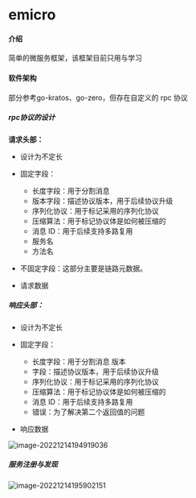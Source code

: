 # emicro

#### 介绍
简单的微服务框架，该框架目前只用与学习

#### 软件架构
部分参考go-kratos、go-zero，但存在自定义的 rpc 协议

##### rpc协议的设计

**请求头部：**

- 设计为不定长 
- 固定字段： 
  - 长度字段：用于分割消息 
  - 版本字段：描述协议版本，用于后续协议升级 
  - 序列化协议：用于标记采用的序列化协议 
  - 压缩算法：用于标记协议体是如何被压缩的 
  - 消息 ID：用于后续支持多路复用 
  - 服务名 
  - 方法名 

- 不固定字段：这部分主要是链路元数据。
- 请求数据

##### 响应头部： 

- 设计为不定长 

- 固定字段：
  - 长度字段：用于分割消息 版本
  - 字段：描述协议版本，用于后续协议升级 
  - 序列化协议：用于标记采用的序列化协议 
  - 压缩算法：用于标记协议体是如何被压缩的 
  - 消息 ID：用于后续支持多路复用 
  - 错误：为了解决第二个返回值的问题
- 响应数据





![image-20221214194919036](C:\Users\canway\AppData\Roaming\Typora\typora-user-images\image-20221214194919036.png)

##### 服务注册与发现

![image-20221214195902151](C:\Users\canway\AppData\Roaming\Typora\typora-user-images\image-20221214195902151.png)

